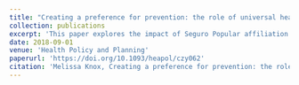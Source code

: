 ```yaml
---
title: "Creating a preference for prevention: the role of universal health care in the demand for preventive care among Mexico’s vulnerable populations"
collection: publications
excerpt: 'This paper explores the impact of Seguro Popular affiliation on the demand for preventive care services among vulnerable populations.  I find an overall increase in demand for general physical exams, but not the other forms of care investigated.'
date: 2018-09-01
venue: 'Health Policy and Planning'
paperurl: 'https://doi.org/10.1093/heapol/czy062'
citation: 'Melissa Knox, Creating a preference for prevention: the role of universal health care in the demand for preventive care among Mexico’s vulnerable populations, <i>Health Policy and Planning</i>, Volume 33, Issue 7, September 2018, Pages 853–860.'
---
```


